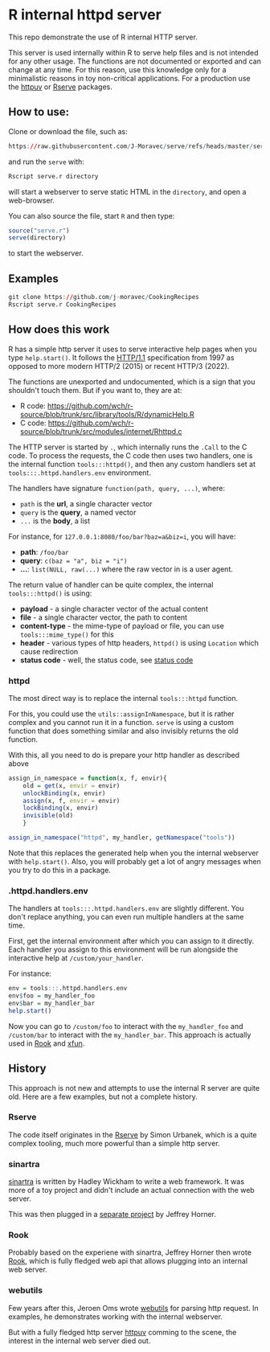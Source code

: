 # R internal httpd server

This repo demonstrate the use of R internal HTTP server.

This server is used internally within R to serve help files and is not intended for any other usage.
The functions are not documented or exported and can change at any time.
For this reason, use this knowledge only for a minimalistic reasons in toy non-critical applications.
For a production use the [httpuv](https://cran.r-project.org/web/packages/httpuv/index.html) or [Rserve](https://cran.r-project.org/web/packages/Rserve/index.html) packages.

## How to use:

Clone or download the file, such as:

```r
https://raw.githubusercontent.com/J-Moravec/serve/refs/heads/master/serve.r
```

and run the `serve` with:

```r
Rscript serve.r directory
```

will start a webserver to serve static HTML in the `directory`, and open a web-browser.

You can also source the file, start `R` and then type:

```r
source("serve.r")
serve(directory)
```

to start the webserver.

## Examples

```r
git clone https://github.com/j-moravec/CookingRecipes
Rscript serve.r CookingRecipes
```

## How does this work

R has a simple http server it uses to serve interactive help pages when you type `help.start()`.
It follows the [HTTP/1.1](https://http.dev/1.1) specification from 1997 as opposed to more modern HTTP/2 (2015) or recent HTTP/3 (2022).

The functions are unexported and undocumented, which is a sign that you shouldn't touch them.
But if you want to, they are at:

 * R code: https://github.com/wch/r-source/blob/trunk/src/library/tools/R/dynamicHelp.R
 * C code: https://github.com/wch/r-source/blob/trunk/src/modules/internet/Rhttpd.c

The HTTP server is started by `.`, which internally runs the `.Call` to the C code.
To process the requests, the C code then uses two handlers, one is the internal function `tools:::httpd()`, and then any custom handlers set at `tools:::.httpd.handlers.env` environment.

The handlers have signature `function(path, query, ...)`, where:

* `path` is the **url**, a single character vector
* `query` is the **query**, a named vector
* `...` is the **body**, a list

For instance, for `127.0.0.1:8080/foo/bar?baz=a&biz=i`, you will have:

* **path**: `/foo/bar`
* **query**: `c(baz = "a", biz = "i")`
* **...**: `list(NULL, raw(...)` where the raw vector in is a user agent.

The return value of handler can be quite complex, the internal `tools:::httpd()` is using:

 * **payload** - a single character vector of the actual content
 * **file** - a single character vector, the path to content
 * **content-type** - the mime-type of payload or file, you can use `tools:::mime_type()` for this
 * **header** - various types of http headers, `httpd()` is using `Location` which cause redirection
 * **status code** - well, the status code, see [status code](https://developer.mozilla.org/en-US/docs/Web/HTTP/Status)

### httpd

The most direct way is to replace the internal `tools:::httpd` function.

For this, you could use the `utils::assignInNamespace`, but it is rather complex and you cannot run it in a function.
`serve` is using a custom function that does something similar and also invisibly returns the old function.

With this, all you need to do is prepare your http handler as described above

```r
assign_in_namespace = function(x, f, envir){
    old = get(x, envir = envir)
    unlockBinding(x, envir)
    assign(x, f, envir = envir)
    lockBinding(x, envir)
    invisible(old)
    }

assign_in_namespace("httpd", my_handler, getNamespace("tools"))
```

Note that this replaces the generated help when you the internal webserver with `help.start()`.
Also, you will probably get a lot of angry messages when you try to do this in a package.

### .httpd.handlers.env

The handlers at `tools:::.httpd.handlers.env` are slightly different.
You don't replace anything, you can even run multiple handlers at the same time.

First, get the internal environment after which you can assign to it directly.
Each handler you assign to this environment will be run alongside the interactive help at
`/custom/your_handler`.

For instance:

```r
env = tools:::.httpd.handlers.env
env$foo = my_handler_foo
env$bar = my_handler_bar
help.start()
```

Now you can go to `/custom/foo` to interact with the `my_handler_foo` and `/custom/bar` to interact with the `my_handler_bar`.
This approach is actually used in [Rook](https://cran.r-project.org/web/packages/Rook/index.html) and [xfun](https://cran.r-project.org/web/packages/xfun/index.html).

## History

This approach is not new and attempts to use the internal R server are quite old.
Here are a few examples, but not a complete history.

### Rserve

The code itself originates in the [Rserve](https://cran.r-project.org/web/packages/Rserve/index.html) by Simon Urbanek,
which is a quite complex tooling, much more powerful than a simple http server.

### sinartra

[sinartra](https://github.com/hadley/sinartra) is written by Hadley Wickham to write a web framework.
It was more of a toy project and didn't include an actual connection with the web server.

This was then plugged in a [separate project](https://github.com/jeffreyhorner/sinartra_example) by Jeffrey Horner.

### Rook

Probably based on the experiene with sinartra, Jeffrey Horner then wrote [Rook](https://github.com/evanbiederstedt/Rook/),
which is fully fledged web api that allows plugging into an internal web server.

### webutils

Few years after this, Jeroen Oms wrote [webutils](https://github.com/jeroen/webutils) for parsing http request.
In examples, he demonstrates working with the internal webserver.

But with a fully fledged http server [httpuv](https://cran.r-project.org/web/packages/httpuv/index.html) comming to the scene,
the interest in the internal web server died out.
